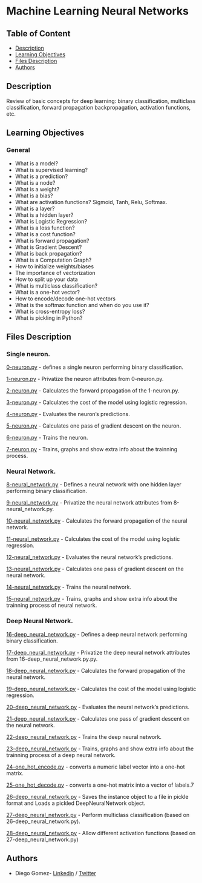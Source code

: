 # Machine Learning Neural Networks

## Table of Content
* [Description](#description)
* [Learning Objectives](#learning-objectives)
* [Files Description](#files-description)
* [Authors](#authors)

## Description
Review of basic concepts for deep learning: binary classification, multiclass classification, forward propagation backpropagation, activation functions, etc.


## Learning Objectives
### General
- What is a model?
- What is supervised learning?
- What is a prediction?
- What is a node?
- What is a weight?
- What is a bias?
- What are activation functions? Sigmoid, Tanh, Relu, Softmax.
- What is a layer?
- What is a hidden layer?
- What is Logistic Regression?
- What is a loss function?
- What is a cost function?
- What is forward propagation?
- What is Gradient Descent?
- What is back propagation?
- What is a Computation Graph?
- How to initialize weights/biases
- The importance of vectorization
- How to split up your data
- What is multiclass classification?
- What is a one-hot vector?
- How to encode/decode one-hot vectors
- What is the softmax function and when do you use it?
- What is cross-entropy loss?
- What is pickling in Python?


## Files Description

### Single neuron.

[0-neuron.py](0-neuron.py) - defines a single neuron performing binary classification.

[1-neuron.py](1-neuron.py) - Privatize the neuron attributes from 0-neuron.py.

[2-neuron.py](2-neuron.py) - Calculates the forward propagation of the 1-neuron.py.

[3-neuron.py](3-neuron.py) - Calculates the cost of the model using logistic regression.

[4-neuron.py](4-neuron.py) - Evaluates the neuron’s predictions.

[5-neuron.py](5-neuron.py) - Calculates one pass of gradient descent on the neuron.

[6-neuron.py](6-neuron.py) - Trains the neuron.

[7-neuron.py](7-neuron.py) - Trains, graphs and show extra info about the trainning process.

### Neural Network.

[8-neural_network.py](8-neural_network.py) - Defines a neural network with one hidden layer performing binary classification.

[9-neural_network.py](9-neural_network.py) - Privatize the neural network attributes from 8-neural_network.py.

[10-neural_network.py](10-neural_network.py) - Calculates the forward propagation of the neural network.

[11-neural_network.py](11-neural_network.py) - Calculates the cost of the model using logistic regression.

[12-neural_network.py](12-neural_network.py) - Evaluates the neural network’s predictions.

[13-neural_network.py](13-neural_network.py) - Calculates one pass of gradient descent on the neural network.

[14-neural_network.py](14-neural_network.py) - Trains the neural network.

[15-neural_network.py](15-neural_network.py) - Trains, graphs and show extra info about the trainning process of neural network.

### Deep Neural Network.

[16-deep_neural_network.py](16-deep_neural_network.py) - Defines a deep neural network performing binary classification.

[17-deep_neural_network.py](17-deep_neural_network.py) - Privatize the deep neural network attributes from 16-deep_neural_network.py.py.

[18-deep_neural_network.py](18-deep_neural_network.py) - Calculates the forward propagation of the neural network.

[19-deep_neural_network.py](19-deep_neural_network.py) - Calculates the cost of the model using logistic regression.

[20-deep_neural_network.py](20-deep_neural_network.py) - Evaluates the neural network’s predictions.

[21-deep_neural_network.py](21-deep_neural_network.py) - Calculates one pass of gradient descent on the neural network.

[22-deep_neural_network.py](22-deep_neural_network.py) - Trains the deep neural network.

[23-deep_neural_network.py](23-deep_neural_network.py) - Trains, graphs and show extra info about the trainning process of a deep neural network.

[24-one_hot_encode.py](24-one_hot_encode.py) - converts a numeric label vector into a one-hot matrix.

[25-one_hot_decode.py](25-one_hot_decode.py) - converts a one-hot matrix into a vector of labels.7

[26-deep_neural_network.py](26-deep_neural_network.py) - Saves the instance object to a file in pickle format and Loads a pickled DeepNeuralNetwork object.

[27-deep_neural_network.py](27-deep_neural_network.py) - Perform multiclass classification (based on 26-deep_neural_network.py).

[28-deep_neural_network.py](28-deep_neural_network.py) - Allow different activation functions (based on 27-deep_neural_network.py)

## Authors
* Diego Gomez- [Linkedin](https://www.linkedin.com/in/diego-g%C3%B3mez-8861b61a1/) / [Twitter](https://twitter.com/dagomez2530)
